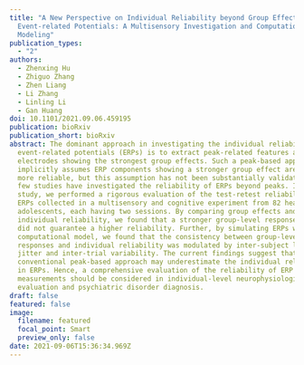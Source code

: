 ```yaml
---
title: "A New Perspective on Individual Reliability beyond Group Effects for
  Event-related Potentials: A Multisensory Investigation and Computational
  Modeling"
publication_types:
  - "2"
authors:
  - Zhenxing Hu
  - Zhiguo Zhang
  - Zhen Liang
  - Li Zhang
  - Linling Li
  - Gan Huang
doi: 10.1101/2021.09.06.459195
publication: bioRxiv
publication_short: bioRxiv
abstract: The dominant approach in investigating the individual reliability for
  event-related potentials (ERPs) is to extract peak-related features at
  electrodes showing the strongest group effects. Such a peak-based approach
  implicitly assumes ERP components showing a stronger group effect are also
  more reliable, but this assumption has not been substantially validated and
  few studies have investigated the reliability of ERPs beyond peaks. In this
  study, we performed a rigorous evaluation of the test-retest reliability of
  ERPs collected in a multisensory and cognitive experiment from 82 healthy
  adolescents, each having two sessions. By comparing group effects and
  individual reliability, we found that a stronger group-level response in ERPs
  did not guarantee a higher reliability. Further, by simulating ERPs with a
  computational model, we found that the consistency between group-level ERP
  responses and individual reliability was modulated by inter-subject latency
  jitter and inter-trial variability. The current findings suggest that the
  conventional peak-based approach may underestimate the individual reliability
  in ERPs. Hence, a comprehensive evaluation of the reliability of ERP
  measurements should be considered in individual-level neurophysiological trait
  evaluation and psychiatric disorder diagnosis.
draft: false
featured: false
image:
  filename: featured
  focal_point: Smart
  preview_only: false
date: 2021-09-06T15:36:34.969Z
---
```


